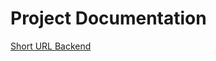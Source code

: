 # Project Documentation

[Short URL Backend](https://jimperryiii.github.io/short-url-backend/index.html)
